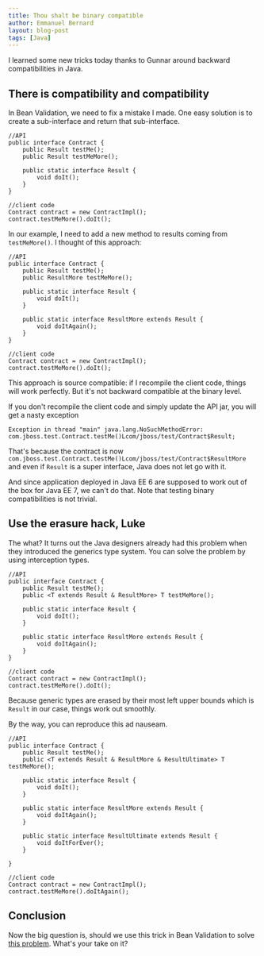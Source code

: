 ```yaml
---
title: Thou shalt be binary compatible
author: Emmanuel Bernard
layout: blog-post
tags: [Java]
---
```

I learned some new tricks today thanks to Gunnar around backward compatibilities
in Java.

## There is compatibility and compatibility

In Bean Validation, we need to fix a mistake I made. One easy solution is to create
a sub-interface and return that sub-interface.

    //API
    public interface Contract {
        public Result testMe();
        public Result testMeMore();

        public static interface Result {
            void doIt();
        }
    }

    //client code
    Contract contract = new ContractImpl();
    contract.testMeMore().doIt();

In our example, I need to add a new method to results coming from `testMeMore()`.
I thought of this approach:

    //API
    public interface Contract {
        public Result testMe();
        public ResultMore testMeMore();

        public static interface Result {
            void doIt();
        }

        public static interface ResultMore extends Result {
            void doItAgain();
        }
    }

    //client code
    Contract contract = new ContractImpl();
    contract.testMeMore().doIt();

This approach is source compatible: if I recompile the client code,
things will work perfectly. But it's not backward compatible at the 
binary level.

If you don't recompile the client code and simply update the API jar,
you will get a nasty exception

    Exception in thread "main" java.lang.NoSuchMethodError: com.jboss.test.Contract.testMe()Lcom/jboss/test/Contract$Result;

That's because the contract is now `com.jboss.test.Contract.testMe()Lcom/jboss/test/Contract$ResultMore`
and even if `Result` is a super interface, Java does not let go with it.

And since application deployed in Java EE 6 are supposed to work out of the box for
Java EE 7, we can't do that. Note that testing binary compatibilities is not
trivial.

## Use the erasure hack, Luke

The what? It turns out the Java designers already had this problem when they
introduced the generics type system. You can solve the problem by using
interception types.

    //API
    public interface Contract {
        public Result testMe();
        public <T extends Result & ResultMore> T testMeMore();

        public static interface Result {
            void doIt();
        }

        public static interface ResultMore extends Result {
            void doItAgain();
        }
    }

    //client code
    Contract contract = new ContractImpl();
    contract.testMeMore().doIt();

Because generic types are erased by their most left upper bounds which is 
`Result` in our case, things work out smoothly.

By the way, you can reproduce this ad nauseam.

    //API
    public interface Contract {
        public Result testMe();
        public <T extends Result & ResultMore & ResultUltimate> T testMeMore();

        public static interface Result {
            void doIt();
        }

        public static interface ResultMore extends Result {
            void doItAgain();
        }

        public static interface ResultUltimate extends Result {
            void doItForEver();
        }

    }

    //client code
    Contract contract = new ContractImpl();
    contract.testMeMore().doItAgain();

## Conclusion

Now the big question is, should we use this trick in Bean Validation to solve
[this problem](http://beanvalidation.org/proposals/BVAL-221/).
What's your take on it?
